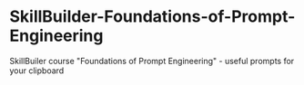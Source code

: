 # SkillBuilder-Foundations-of-Prompt-Engineering
SkillBuiler course "Foundations of Prompt Engineering" - useful prompts for your clipboard
